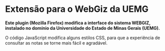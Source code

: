 # Extensão para o WebGiz da UEMG

**Este plugin (Mozilla Firefox) modifica a interface do sistema WEBGIZ, instalado no domínio da Universidade do Estado de Minas Gerais (UEMG).**

O código JavaScript modifica alguns estilos CSS, para que a experiência de consultar as notas se torne mais fácil e agradável. 


